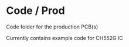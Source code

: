 # Code / Prod

Code folder for the production PCB(s)

Currently contains example code for CH552G IC
